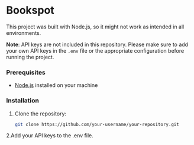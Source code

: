# Bookspot

This project was built with Node.js, so it might not work as intended in all environments.

**Note**: API keys are not included in this repository. Please make sure to add your own API keys in the `.env` file or the appropriate configuration before running the project.

### Prerequisites

- [Node.js](https://nodejs.org/) installed on your machine

### Installation

1. Clone the repository:
   ```bash
   git clone https://github.com/your-username/your-repository.git
2.Add your API keys to the .env file.
